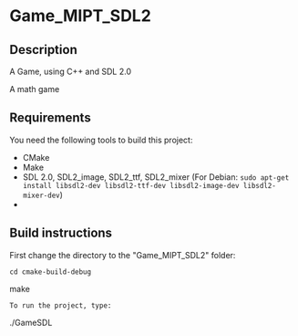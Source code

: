 # Game_MIPT_SDL2
## Description

A Game, using C++ and SDL 2.0

A math game

## Requirements

You need the following tools to build this project:
* CMake
* Make 
* SDL 2.0, SDL2_image, SDL2_ttf, SDL2_mixer (For Debian: `sudo apt-get install libsdl2-dev libsdl2-ttf-dev libsdl2-image-dev libsdl2-mixer-dev`)
* 

## Build instructions

First change the directory to the "Game_MIPT_SDL2" folder:
```
cd cmake-build-debug
```
make
```
To run the project, type:
```
./GameSDL
```
